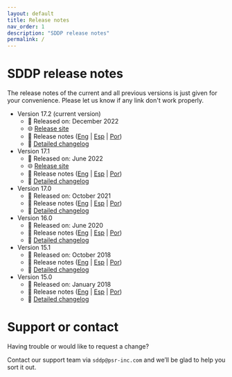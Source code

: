 ```yaml
---
layout: default
title: Release notes
nav_order: 1
description: "SDDP release notes"
permalink: /
---
```


# SDDP release notes

The release notes of the current and all previous versions is just given for your convenience. Please let us know if any link don't work properly.

* Version 17.2 (current version)
  * 📅 Released on: December 2022
  * 🌐 [Release site](http://psr-energy.com/software/sddp-17.2.html)
  * 📖 Release notes ([Eng](https://www.psr-inc.com/wp-content/uploads/softwares/sddp/SddpReleaseNotesEng-17.2.pdf) | [Esp](https://www.psr-inc.com/wp-content/uploads/softwares/sddp/SddpReleaseNotesEsp-17.2.pdf) | [Por](https://www.psr-inc.com/wp-content/uploads/softwares/sddp/SddpReleaseNotesPor-17.2.pdf))
  * 📝 [Detailed changelog](sddp17.2.md)
* Version 17.1
  * 📅 Released on: June 2022
  * 🌐 [Release site](http://psr-energy.com/software/sddp-17.1.html)
  * 📖 Release notes ([Eng](https://www.psr-inc.com/wp-content/uploads/softwares/sddp/SddpReleaseNotesEng-17.1.pdf) | [Esp](https://www.psr-inc.com/wp-content/uploads/softwares/sddp/SddpReleaseNotesEsp-17.1.pdf) | [Por](https://www.psr-inc.com/wp-content/uploads/softwares/sddp/SddpReleaseNotesPor-17.1.pdf))
  * 📝 [Detailed changelog](sddp17.1.md)
* Version 17.0
  * 📅 Released on: October 2021
  * 📖 Release notes ([Eng](https://www.psr-inc.com/wp-content/uploads/softwares/sddp/SddpReleaseNotesEng-17.0.pdf) | [Esp](https://www.psr-inc.com/wp-content/uploads/softwares/sddp/SddpReleaseNotesEsp-17.0.pdf) | [Por](https://www.psr-inc.com/wp-content/uploads/softwares/sddp/SddpReleaseNotesPor-17.0.pdf))
  * 📝 [Detailed changelog](sddp17.0.md)
* Version 16.0
  * 📅 Released on: June 2020
  * 📖 Release notes ([Eng](https://www.psr-inc.com/wp-content/uploads/softwares/sddp/SddpReleaseNotesEng-16.0.pdf) | [Esp](https://www.psr-inc.com/wp-content/uploads/softwares/sddp/SddpReleaseNotesEsp-16.0.pdf) | [Por](https://www.psr-inc.com/wp-content/uploads/softwares/sddp/SddpReleaseNotesPor-16.0.pdf))
  * 📝 [Detailed changelog](sddp16.0.md)
* Version 15.1
  * 📅 Released on: October 2018
  * 📖 Release notes ([Eng](https://www.psr-inc.com/wp-content/uploads/softwares/sddp/SddpReleaseNotesEng-15.1.pdf) | [Esp](https://www.psr-inc.com/wp-content/uploads/softwares/sddp/SddpReleaseNotesEsp-15.1.pdf) | [Por](https://www.psr-inc.com/wp-content/uploads/softwares/sddp/SddpReleaseNotesPor-15.1.pdf))
  * 📝 [Detailed changelog](sddp15.1.md)
* Version 15.0
  * 📅 Released on: January 2018
  * 📖 Release notes ([Eng](https://www.psr-inc.com/wp-content/uploads/softwares/sddp/SddpReleaseNotesEng-15.0.pdf) | [Esp](https://www.psr-inc.com/wp-content/uploads/softwares/sddp/SddpReleaseNotesEsp-15.0.pdf) | [Por](https://www.psr-inc.com/wp-content/uploads/softwares/sddp/SddpReleaseNotesPor-15.0.pdf))
  * 📝 [Detailed changelog](sddp15.0.md)

# Support or contact

Having trouble or would like to request a change?

Contact our support team via `sddp@psr-inc.com` and we’ll be glad to help you sort it out.